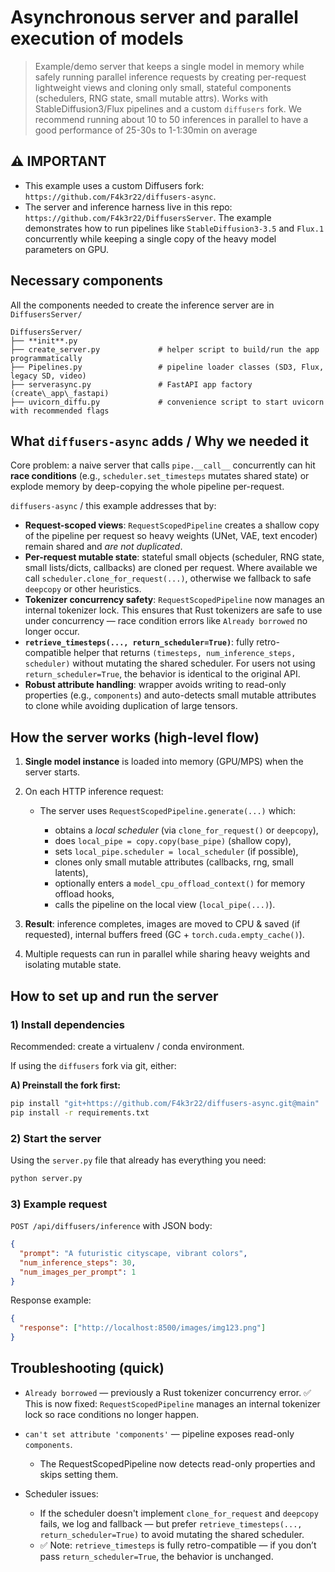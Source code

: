 # Asynchronous server and parallel execution of models

> Example/demo server that keeps a single model in memory while safely running parallel inference requests by creating per-request lightweight views and cloning only small, stateful components (schedulers, RNG state, small mutable attrs). Works with StableDiffusion3/Flux pipelines and a custom `diffusers` fork.
> We recommend running about 10 to 50 inferences in parallel to have a good performance of 25-30s to 1-1:30min on average

## ⚠️ IMPORTANT

* This example uses a custom Diffusers fork: `https://github.com/F4k3r22/diffusers-async`.
* The server and inference harness live in this repo: `https://github.com/F4k3r22/DiffusersServer`.
  The example demonstrates how to run pipelines like `StableDiffusion3-3.5` and `Flux.1` concurrently while keeping a single copy of the heavy model parameters on GPU.

## Necessary components

All the components needed to create the inference server are in `DiffusersServer/`

```
DiffusersServer/
├── **init**.py
├── create_server.py             # helper script to build/run the app programmatically
├── Pipelines.py                 # pipeline loader classes (SD3, Flux, legacy SD, video)
├── serverasync.py               # FastAPI app factory (create\_app\_fastapi)
├── uvicorn_diffu.py             # convenience script to start uvicorn with recommended flags
```

## What `diffusers-async` adds / Why we needed it

Core problem: a naive server that calls `pipe.__call__` concurrently can hit **race conditions** (e.g., `scheduler.set_timesteps` mutates shared state) or explode memory by deep-copying the whole pipeline per-request.

`diffusers-async` / this example addresses that by:

* **Request-scoped views**: `RequestScopedPipeline` creates a shallow copy of the pipeline per request so heavy weights (UNet, VAE, text encoder) remain shared and *are not duplicated*.
* **Per-request mutable state**: stateful small objects (scheduler, RNG state, small lists/dicts, callbacks) are cloned per request. Where available we call `scheduler.clone_for_request(...)`, otherwise we fallback to safe `deepcopy` or other heuristics.
* **Tokenizer concurrency safety**: `RequestScopedPipeline` now manages an internal tokenizer lock. This ensures that Rust tokenizers are safe to use under concurrency — race condition errors like `Already borrowed` no longer occur.
* **`retrieve_timesteps(..., return_scheduler=True)`**: fully retro-compatible helper that returns `(timesteps, num_inference_steps, scheduler)` without mutating the shared scheduler. For users not using `return_scheduler=True`, the behavior is identical to the original API.
* **Robust attribute handling**: wrapper avoids writing to read-only properties (e.g., `components`) and auto-detects small mutable attributes to clone while avoiding duplication of large tensors.

## How the server works (high-level flow)

1. **Single model instance** is loaded into memory (GPU/MPS) when the server starts.
2. On each HTTP inference request:

   * The server uses `RequestScopedPipeline.generate(...)` which:

     * obtains a *local scheduler* (via `clone_for_request()` or `deepcopy`),
     * does `local_pipe = copy.copy(base_pipe)` (shallow copy),
     * sets `local_pipe.scheduler = local_scheduler` (if possible),
     * clones only small mutable attributes (callbacks, rng, small latents),
     * optionally enters a `model_cpu_offload_context()` for memory offload hooks,
     * calls the pipeline on the local view (`local_pipe(...)`).
3. **Result**: inference completes, images are moved to CPU & saved (if requested), internal buffers freed (GC + `torch.cuda.empty_cache()`).
4. Multiple requests can run in parallel while sharing heavy weights and isolating mutable state.

## How to set up and run the server

### 1) Install dependencies

Recommended: create a virtualenv / conda environment.

If using the `diffusers` fork via git, either:

**A) Preinstall the fork first:**

```bash
pip install "git+https://github.com/F4k3r22/diffusers-async.git@main"
pip install -r requirements.txt
````

### 2) Start the server

Using the `server.py` file that already has everything you need:

```bash
python server.py
```

### 3) Example request

`POST /api/diffusers/inference` with JSON body:

```json
{
  "prompt": "A futuristic cityscape, vibrant colors",
  "num_inference_steps": 30,
  "num_images_per_prompt": 1
}
```

Response example:

```json
{
  "response": ["http://localhost:8500/images/img123.png"]
}
```

## Troubleshooting (quick)

* `Already borrowed` — previously a Rust tokenizer concurrency error.
  ✅ This is now fixed: `RequestScopedPipeline` manages an internal tokenizer lock so race conditions no longer happen.

* `can't set attribute 'components'` — pipeline exposes read-only `components`.

  * The RequestScopedPipeline now detects read-only properties and skips setting them.

* Scheduler issues:

  * If the scheduler doesn't implement `clone_for_request` and `deepcopy` fails, we log and fallback — but prefer `retrieve_timesteps(..., return_scheduler=True)` to avoid mutating the shared scheduler.
  * ✅ Note: `retrieve_timesteps` is fully retro-compatible — if you don’t pass `return_scheduler=True`, the behavior is unchanged.
